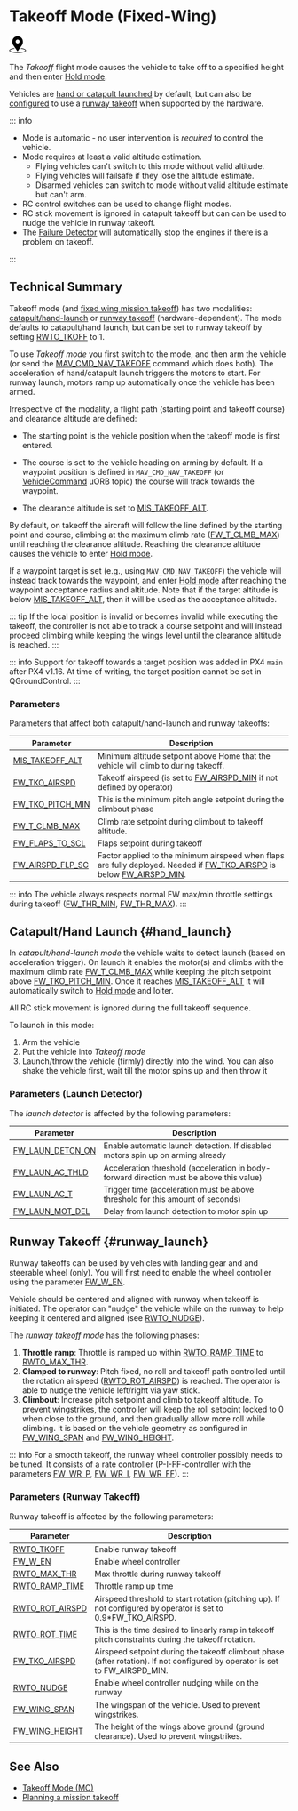 # Takeoff Mode (Fixed-Wing)

<img src="../../assets/site/position_fixed.svg" title="Position fix required (e.g. GPS)" width="30px" />

The _Takeoff_ flight mode causes the vehicle to take off to a specified height and then enter [Hold mode](../flight_modes_fw/takeoff.md).

Vehicles are [hand or catapult launched](#catapult-hand-launch) by default, but can also be [configured](#RWTO_TKOFF) to use a [runway takeoff](#runway-takeoff) when supported by the hardware.

::: info

- Mode is automatic - no user intervention is _required_ to control the vehicle.
- Mode requires at least a valid altitude estimation.
  - Flying vehicles can't switch to this mode without valid altitude.
  - Flying vehicles will failsafe if they lose the altitude estimate.
  - Disarmed vehicles can switch to mode without valid altitude estimate but can't arm.
- RC control switches can be used to change flight modes.
- RC stick movement is ignored in catapult takeoff but can can be used to nudge the vehicle in runway takeoff.
- The [Failure Detector](../config/safety.md#failure-detector) will automatically stop the engines if there is a problem on takeoff.

<!-- https://github.com/PX4/PX4-Autopilot/blob/main/src/modules/commander/ModeUtil/mode_requirements.cpp -->

:::

## Technical Summary

Takeoff mode (and [fixed wing mission takeoff](../flight_modes_fw/mission.md#mission-takeoff)) has two modalities: [catapult/hand-launch](#catapult-hand-launch) or [runway takeoff](#runway-takeoff) (hardware-dependent).
The mode defaults to catapult/hand launch, but can be set to runway takeoff by setting [RWTO_TKOFF](#RWTO_TKOFF) to 1.

To use _Takeoff mode_ you first switch to the mode, and then arm the vehicle (or send the [MAV_CMD_NAV_TAKEOFF](https://mavlink.io/en/messages/common.html#MAV_CMD_NAV_TAKEOFF) command which does both).
The acceleration of hand/catapult launch triggers the motors to start.
For runway launch, motors ramp up automatically once the vehicle has been armed.

Irrespective of the modality, a flight path (starting point and takeoff course) and clearance altitude are defined:

- The starting point is the vehicle position when the takeoff mode is first entered.
- The course is set to the vehicle heading on arming by default.
  If a waypoint position is defined in `MAV_CMD_NAV_TAKEOFF` (or [VehicleCommand](../msg_docs/VehicleCommand.md) uORB topic) the course will track towards the waypoint.

- The clearance altitude is set to [MIS_TAKEOFF_ALT](#MIS_TAKEOFF_ALT).

By default, on takeoff the aircraft will follow the line defined by the starting point and course, climbing at the maximum climb rate ([FW_T_CLMB_MAX](../advanced_config/parameter_reference.md#FW_T_CLMB_MAX)) until reaching the clearance altitude.
Reaching the clearance altitude causes the vehicle to enter [Hold mode](../flight_modes_fw/takeoff.md).

If a waypoint target is set (e.g., using `MAV_CMD_NAV_TAKEOFF`) the vehicle will instead track towards the waypoint, and enter [Hold mode](../flight_modes_fw/takeoff.md) after reaching the waypoint acceptance radius and altitude.
Note that if the target altitude is below [MIS_TAKEOFF_ALT](#MIS_TAKEOFF_ALT), then it will be used as the acceptance altitude.

::: tip
If the local position is invalid or becomes invalid while executing the takeoff, the controller is not able to track a course setpoint and will instead proceed climbing while keeping the wings level until the clearance altitude is reached.
:::

::: info
Support for takeoff towards a target position was added in PX4 `main` after PX4 v1.16.
At time of writing, the target position cannot be set in QGroundControl.
:::

### Parameters

Parameters that affect both catapult/hand-launch and runway takeoffs:

| Parameter                                                         | Description                                                                                                                                              |
| ----------------------------------------------------------------- | -------------------------------------------------------------------------------------------------------------------------------------------------------- |
| <a id="MIS_TAKEOFF_ALT"></a>[MIS_TAKEOFF_ALT][MIS_TAKEOFF_ALT]    | Minimum altitude setpoint above Home that the vehicle will climb to during takeoff.                                                                      |
| <a id="FW_TKO_AIRSPD"></a>[FW_TKO_AIRSPD][FW_TKO_AIRSPD]          | Takeoff airspeed (is set to [FW_AIRSPD_MIN][FW_AIRSPD_MIN] if not defined by operator)                                                                   |
| <a id="FW_TKO_PITCH_MIN"></a>[FW_TKO_PITCH_MIN][FW_TKO_PITCH_MIN] | This is the minimum pitch angle setpoint during the climbout phase                                                                                       |
| <a id="FW_T_CLMB_MAX"></a>[FW_T_CLMB_MAX][FW_T_CLMB_MAX]          | Climb rate setpoint during climbout to takeoff altitude.                                                                                                 |
| <a id="FW_FLAPS_TO_SCL"></a>[FW_FLAPS_TO_SCL][FW_FLAPS_TO_SCL]    | Flaps setpoint during takeoff                                                                                                                            |
| <a id="FW_AIRSPD_FLP_SC"></a>[FW_AIRSPD_FLP_SC][FW_AIRSPD_FLP_SC] | Factor applied to the minimum airspeed when flaps are fully deployed. Needed if [FW_TKO_AIRSPD](#FW_TKO_AIRSPD) is below [FW_AIRSPD_MIN][FW_AIRSPD_MIN]. |

[FW_AIRSPD_MIN]: ../advanced_config/parameter_reference.md#FW_AIRSPD_MIN
[FW_FLAPS_TO_SCL]: ../advanced_config/parameter_reference.md#FW_FLAPS_TO_SCL
[FW_AIRSPD_FLP_SC]: ../advanced_config/parameter_reference.md#FW_AIRSPD_FLP_SC
[FW_TKO_AIRSPD]: ../advanced_config/parameter_reference.md#FW_TKO_AIRSPD
[MIS_TAKEOFF_ALT]: ../advanced_config/parameter_reference.md#MIS_TAKEOFF_ALT
[FW_TKO_PITCH_MIN]: ../advanced_config/parameter_reference.md#FW_TKO_PITCH_MIN
[FW_T_CLMB_MAX]: ../advanced_config/parameter_reference.md#FW_T_CLMB_MAX

::: info
The vehicle always respects normal FW max/min throttle settings during takeoff ([FW_THR_MIN](../advanced_config/parameter_reference.md#FW_THR_MIN), [FW_THR_MAX](../advanced_config/parameter_reference.md#FW_THR_MAX)).
:::

## Catapult/Hand Launch {#hand_launch}

In _catapult/hand-launch mode_ the vehicle waits to detect launch (based on acceleration trigger).
On launch it enables the motor(s) and climbs with the maximum climb rate [FW_T_CLMB_MAX](#FW_T_CLMB_MAX) while keeping the pitch setpoint above [FW_TKO_PITCH_MIN](#FW_TKO_PITCH_MIN).
Once it reaches [MIS_TAKEOFF_ALT](#MIS_TAKEOFF_ALT) it will automatically switch to [Hold mode](../flight_modes_fw/hold.md) and loiter.

All RC stick movement is ignored during the full takeoff sequence.

To launch in this mode:

1. Arm the vehicle
1. Put the vehicle into _Takeoff mode_
1. Launch/throw the vehicle (firmly) directly into the wind.
   You can also shake the vehicle first, wait till the motor spins up and then throw it

### Parameters (Launch Detector)

The _launch detector_ is affected by the following parameters:

| Parameter                                                                                                   | Description                                                                              |
| ----------------------------------------------------------------------------------------------------------- | ---------------------------------------------------------------------------------------- |
| <a id="FW_LAUN_DETCN_ON"></a>[FW_LAUN_DETCN_ON](../advanced_config/parameter_reference.md#FW_LAUN_DETCN_ON) | Enable automatic launch detection. If disabled motors spin up on arming already          |
| <a id="FW_LAUN_AC_THLD"></a>[FW_LAUN_AC_THLD](../advanced_config/parameter_reference.md#FW_LAUN_AC_THLD)    | Acceleration threshold (acceleration in body-forward direction must be above this value) |
| <a id="FW_LAUN_AC_T"></a>[FW_LAUN_AC_T](../advanced_config/parameter_reference.md#FW_LAUN_AC_T)             | Trigger time (acceleration must be above threshold for this amount of seconds)           |
| <a id="FW_LAUN_MOT_DEL"></a>[FW_LAUN_MOT_DEL](../advanced_config/parameter_reference.md#FW_LAUN_MOT_DEL)    | Delay from launch detection to motor spin up                                             |

## Runway Takeoff {#runway_launch}

Runway takeoffs can be used by vehicles with landing gear and and steerable wheel (only).
You will first need to enable the wheel controller using the parameter [FW_W_EN](#FW_W_EN).

Vehicle should be centered and aligned with runway when takeoff is initiated.
The operator can "nudge" the vehicle while on the runway to help keeping it centered and aligned (see [RWTO_NUDGE](../advanced_config/parameter_reference.md#RWTO_NUDGE)).

The _runway takeoff mode_ has the following phases:

1. **Throttle ramp**: Throttle is ramped up within [RWTO_RAMP_TIME](../advanced_config/parameter_reference.md#RWTO_RAMP_TIME) to [RWTO_MAX_THR](../advanced_config/parameter_reference.md#RWTO_MAX_THR).
2. **Clamped to runway**: Pitch fixed, no roll and takeoff path controlled until the rotation airspeed ([RWTO_ROT_AIRSPD](../advanced_config/parameter_reference.md#RWTO_ROT_AIRSPD)) is reached. The operator is able to nudge the vehicle left/right via yaw stick.
3. **Climbout**: Increase pitch setpoint and climb to takeoff altitude. To prevent wingstrikes, the controller will keep the roll setpoint locked to 0 when close to the ground, and then gradually allow more roll while climbing. It is based on the vehicle geometry as configured in [FW_WING_SPAN](#FW_WING_SPAN) and [FW_WING_HEIGHT](#FW_WING_HEIGHT).

::: info
For a smooth takeoff, the runway wheel controller possibly needs to be tuned.
It consists of a rate controller (P-I-FF-controller with the parameters [FW_WR_P](../advanced_config/parameter_reference.md#FW_WR_P), [FW_WR_I](../advanced_config/parameter_reference.md#FW_WR_I), [FW_WR_FF](../advanced_config/parameter_reference.md#FW_WR_FF)).
:::

### Parameters (Runway Takeoff)

Runway takeoff is affected by the following parameters:

| Parameter                                                                                                | Description                                                                                                                  |
| -------------------------------------------------------------------------------------------------------- | ---------------------------------------------------------------------------------------------------------------------------- |
| <a id="RWTO_TKOFF"></a>[RWTO_TKOFF](../advanced_config/parameter_reference.md#RWTO_TKOFF)                | Enable runway takeoff                                                                                                        |
| <a id="FW_W_EN"></a>[FW_W_EN](../advanced_config/parameter_reference.md#FW_W_EN)                         | Enable wheel controller                                                                                                      |
| <a id="RWTO_MAX_THR"></a>[RWTO_MAX_THR](../advanced_config/parameter_reference.md#RWTO_MAX_THR)          | Max throttle during runway takeoff                                                                                           |
| <a id="RWTO_RAMP_TIME"></a>[RWTO_RAMP_TIME](../advanced_config/parameter_reference.md#RWTO_RAMP_TIME)    | Throttle ramp up time                                                                                                        |
| <a id="RWTO_ROT_AIRSPD"></a>[RWTO_ROT_AIRSPD](../advanced_config/parameter_reference.md#RWTO_ROT_AIRSPD) | Airspeed threshold to start rotation (pitching up). If not configured by operator is set to 0.9\*FW_TKO_AIRSPD.              |
| <a id="RWTO_ROT_TIME"></a>[RWTO_ROT_TIME](../advanced_config/parameter_reference.md#RWTO_ROT_TIME)       | This is the time desired to linearly ramp in takeoff pitch constraints during the takeoff rotation.                          |
| <a id="FW_TKO_AIRSPD"></a>[FW_TKO_AIRSPD](../advanced_config/parameter_reference.md#FW_TKO_AIRSPD)       | Airspeed setpoint during the takeoff climbout phase (after rotation). If not configured by operator is set to FW_AIRSPD_MIN. |
| <a id="RWTO_NUDGE"></a>[RWTO_NUDGE](../advanced_config/parameter_reference.md#RWTO_NUDGE)                | Enable wheel controller nudging while on the runway                                                                          |
| <a id="FW_WING_SPAN"></a>[FW_WING_SPAN](../advanced_config/parameter_reference.md#FW_WING_SPAN)          | The wingspan of the vehicle. Used to prevent wingstrikes.                                                                    |
| <a id="FW_WING_HEIGHT"></a>[FW_WING_HEIGHT](../advanced_config/parameter_reference.md#FW_WING_HEIGHT)    | The height of the wings above ground (ground clearance). Used to prevent wingstrikes.                                        |

## See Also

- [Takeoff Mode (MC)](../flight_modes_mc/takeoff.md)
- [Planning a mission takeoff](../flight_modes_fw/mission.md#mission-takeoff)

<!-- this maps to AUTO_TAKEOFF in dev -->
